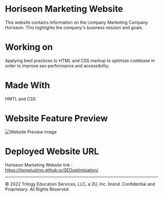# Horiseon Marketing Website

This website contains information on the company Marketing Company Horiseon. This highlights the company's business mission and goals. 

# Working on

Applying best practices to HTML and CSS markup to optimize codebase in order to improve seo performance and accessibility.

# Made With

HMTL and CSS

# Website Feature Preview
![Website Preview image](https://github.com/itsmejustino/Challenge-1/tree/master/assets/images/Website%20Preview.png)

# Deployed Website URL

Horiseon Marketing Website link : https://itsmejustino.github.io/SEOoptimization/


---
© 2022 Trilogy Education Services, LLC, a 2U, Inc. brand. Confidential and Proprietary. All Rights Reserved.
